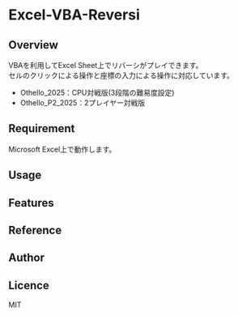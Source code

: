 # Excel-VBA-Reversi

## Overview
VBAを利用してExcel Sheet上でリバーシがプレイできます。  
セルのクリックによる操作と座標の入力による操作に対応しています。  

* Othello_2025：CPU対戦版(3段階の難易度設定)  
* Othello_P2_2025：2プレイヤー対戦版  
## Requirement
Microsoft Excel上で動作します。

## Usage

## Features

## Reference

## Author


## Licence
MIT
